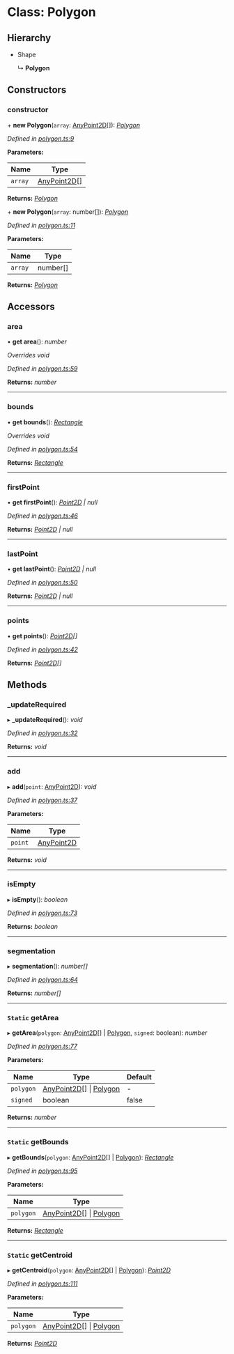 # Class: Polygon

## Hierarchy

* Shape

  ↳ **Polygon**

## Constructors

###  constructor

\+ **new Polygon**(`array`: [AnyPoint2D](../modules/_point_.md#anypoint2d)[]): *[Polygon](_polygon_.polygon.md)*

*Defined in [polygon.ts:9](https://github.com/datatorch/geometry.js/blob/89ff6a7/src/polygon.ts#L9)*

**Parameters:**

Name | Type |
------ | ------ |
`array` | [AnyPoint2D](../modules/_point_.md#anypoint2d)[] |

**Returns:** *[Polygon](_polygon_.polygon.md)*

\+ **new Polygon**(`array`: number[]): *[Polygon](_polygon_.polygon.md)*

*Defined in [polygon.ts:11](https://github.com/datatorch/geometry.js/blob/89ff6a7/src/polygon.ts#L11)*

**Parameters:**

Name | Type |
------ | ------ |
`array` | number[] |

**Returns:** *[Polygon](_polygon_.polygon.md)*

## Accessors

###  area

• **get area**(): *number*

*Overrides void*

*Defined in [polygon.ts:59](https://github.com/datatorch/geometry.js/blob/89ff6a7/src/polygon.ts#L59)*

**Returns:** *number*

___

###  bounds

• **get bounds**(): *[Rectangle](_rectangle_.rectangle.md)*

*Overrides void*

*Defined in [polygon.ts:54](https://github.com/datatorch/geometry.js/blob/89ff6a7/src/polygon.ts#L54)*

**Returns:** *[Rectangle](_rectangle_.rectangle.md)*

___

###  firstPoint

• **get firstPoint**(): *[Point2D](_point_.point2d.md) | null*

*Defined in [polygon.ts:46](https://github.com/datatorch/geometry.js/blob/89ff6a7/src/polygon.ts#L46)*

**Returns:** *[Point2D](_point_.point2d.md) | null*

___

###  lastPoint

• **get lastPoint**(): *[Point2D](_point_.point2d.md) | null*

*Defined in [polygon.ts:50](https://github.com/datatorch/geometry.js/blob/89ff6a7/src/polygon.ts#L50)*

**Returns:** *[Point2D](_point_.point2d.md) | null*

___

###  points

• **get points**(): *[Point2D](_point_.point2d.md)[]*

*Defined in [polygon.ts:42](https://github.com/datatorch/geometry.js/blob/89ff6a7/src/polygon.ts#L42)*

**Returns:** *[Point2D](_point_.point2d.md)[]*

## Methods

###  _updateRequired

▸ **_updateRequired**(): *void*

*Defined in [polygon.ts:32](https://github.com/datatorch/geometry.js/blob/89ff6a7/src/polygon.ts#L32)*

**Returns:** *void*

___

###  add

▸ **add**(`point`: [AnyPoint2D](../modules/_point_.md#anypoint2d)): *void*

*Defined in [polygon.ts:37](https://github.com/datatorch/geometry.js/blob/89ff6a7/src/polygon.ts#L37)*

**Parameters:**

Name | Type |
------ | ------ |
`point` | [AnyPoint2D](../modules/_point_.md#anypoint2d) |

**Returns:** *void*

___

###  isEmpty

▸ **isEmpty**(): *boolean*

*Defined in [polygon.ts:73](https://github.com/datatorch/geometry.js/blob/89ff6a7/src/polygon.ts#L73)*

**Returns:** *boolean*

___

###  segmentation

▸ **segmentation**(): *number[]*

*Defined in [polygon.ts:64](https://github.com/datatorch/geometry.js/blob/89ff6a7/src/polygon.ts#L64)*

**Returns:** *number[]*

___

### `Static` getArea

▸ **getArea**(`polygon`: [AnyPoint2D](../modules/_point_.md#anypoint2d)[] | [Polygon](_polygon_.polygon.md), `signed`: boolean): *number*

*Defined in [polygon.ts:77](https://github.com/datatorch/geometry.js/blob/89ff6a7/src/polygon.ts#L77)*

**Parameters:**

Name | Type | Default |
------ | ------ | ------ |
`polygon` | [AnyPoint2D](../modules/_point_.md#anypoint2d)[] &#124; [Polygon](_polygon_.polygon.md) | - |
`signed` | boolean | false |

**Returns:** *number*

___

### `Static` getBounds

▸ **getBounds**(`polygon`: [AnyPoint2D](../modules/_point_.md#anypoint2d)[] | [Polygon](_polygon_.polygon.md)): *[Rectangle](_rectangle_.rectangle.md)*

*Defined in [polygon.ts:95](https://github.com/datatorch/geometry.js/blob/89ff6a7/src/polygon.ts#L95)*

**Parameters:**

Name | Type |
------ | ------ |
`polygon` | [AnyPoint2D](../modules/_point_.md#anypoint2d)[] &#124; [Polygon](_polygon_.polygon.md) |

**Returns:** *[Rectangle](_rectangle_.rectangle.md)*

___

### `Static` getCentroid

▸ **getCentroid**(`polygon`: [AnyPoint2D](../modules/_point_.md#anypoint2d)[] | [Polygon](_polygon_.polygon.md)): *[Point2D](_point_.point2d.md)*

*Defined in [polygon.ts:111](https://github.com/datatorch/geometry.js/blob/89ff6a7/src/polygon.ts#L111)*

**Parameters:**

Name | Type |
------ | ------ |
`polygon` | [AnyPoint2D](../modules/_point_.md#anypoint2d)[] &#124; [Polygon](_polygon_.polygon.md) |

**Returns:** *[Point2D](_point_.point2d.md)*
